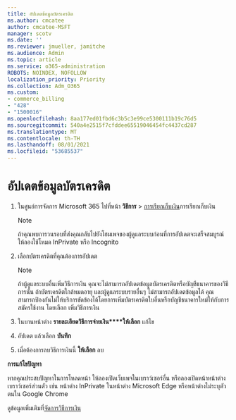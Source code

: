 ```yaml
---
title: อัปเดตข้อมูลบัตรเครดิต
ms.author: cmcatee
author: cmcatee-MSFT
manager: scotv
ms.date: ''
ms.reviewer: jmueller, jamitche
ms.audience: Admin
ms.topic: article
ms.service: o365-administration
ROBOTS: NOINDEX, NOFOLLOW
localization_priority: Priority
ms.collection: Adm_O365
ms.custom:
- commerce_billing
- "428"
- "1500016"
ms.openlocfilehash: 8aa177ed01fbd6c3b5c3e99ce5300111b19c76d5
ms.sourcegitcommit: 540a4e2515f7cfddee65519046454fc4437cd287
ms.translationtype: MT
ms.contentlocale: th-TH
ms.lasthandoff: 08/01/2021
ms.locfileid: "53685537"
---
```

# <a name="update-credit-card-information"></a>อัปเดตข้อมูลบัตรเครดิต

1. ในศูนย์การจัดการ Microsoft 365 ไปที่หน้า **วิธีการ** \> [การเรียกเก็บเงิน](https://go.microsoft.com/fwlink/p/?linkid=2018806)การเรียกเก็บเงิน

    > [!NOTE]
    > ถ้าคุณพบการวนรอบที่ส่งคุณกลับไปยังโฮมเพจของผู้ดูแลระบบก่อนที่การอัปเดตจะเสร็จสมบูรณ์ ให้ลองใช้โหมด InPrivate หรือ Incognito
  
2. เลือกบัตรเครดิตที่คุณต้องการอัปเดต

    > [!NOTE]
    > ถ้าผู้ดูแลระบบอื่นเพิ่มวิธีการเงิน คุณจะไม่สามารถอัปเดตข้อมูลบัตรเครดิตหรือบัญชีธนาคารของวิธีการนั้น ถ้าบัตรเครดิตใกล้หมดอายุ และผู้ดูแลระบบรายอื่นๆ ไม่สามารถอัปเดตข้อมูลได้ คุณสามารถป้องกันไม่ให้บริการขัดข้องได้โดยการเพิ่มบัตรเครดิตใบอื่นหรือบัญชีธนาคารใหม่ให้กับการสมัครใช้งาน โดยเลือก เพิ่มวิธีการเงิน
  
3. ในบานหน้าต่าง **รายละเอียดวิธีการจ่ายเงิน****ให้เลือก** แก้ไข

4. อัปเดต แล้วเลือก **บันทึก**

5. เมื่อต้องการลบวิธีการเงินนี้ **ให้เลือก** ลบ

**การแก้ไขปัญหา**

หากคุณประสบปัญหาในการโหลดหน้า ให้ลองเปิดเว็บเพจในเบราว์เซอร์อื่น หรือลองเปิดหน้าหน้าต่างเบราว์เซอร์ส่วนตัว เช่น หน้าต่าง InPrivate ในหน้าต่าง Microsoft Edge หรือหน้าต่างไม่ระบุตัวตนใน Google Chrome 

ดูข้อมูลเพิ่มเติมที่[จัดการวิธีการเงิน](/microsoft-365/commerce/billing-and-payments/manage-payment-methods)